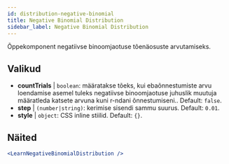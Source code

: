 ```yaml
---
id: distribution-negative-binomial
title: Negative Binomial Distribution
sidebar_label: Negative Binomial Distribution
---
```


Õppekomponent negatiivse binoomjaotuse tõenäosuste arvutamiseks.

## Valikud

* __countTrials__ | `boolean`: määratakse tõeks, kui ebaõnnestumiste arvu loendamise asemel tuleks negatiivse binoomjaotuse juhuslik muutuja määratleda katsete arvuna kuni r-ndani õnnestumiseni.. Default: `false`.
* __step__ | `(number|string)`: kerimise sisendi sammu suurus. Default: `0.01`.
* __style__ | `object`: CSS inline stiilid. Default: `{}`.


## Näited

```jsx live
<LearnNegativeBinomialDistribution />
```

